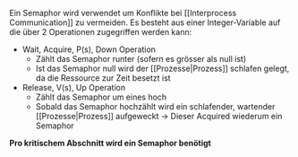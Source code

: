 Ein Semaphor wird verwendet um Konflikte bei [[Interprocess Communication]] zu vermeiden. 
Es besteht aus einer Integer-Variable auf die über 2 Operationen zugegriffen werden kann: 

- Wait, Acquire, P(s), Down Operation 
	- Zählt das Semaphor runter (sofern es grösser als null ist)
	- Ist das Semaphor null wird der [[Prozesse|Prozess]] schlafen gelegt, da die Ressource zur Zeit besetzt ist
- Release, V(s), Up Operation
	- Zählt das Semaphor um eines hoch
	- Sobald das Semaphor hochzählt wird ein schlafender, wartender [[Prozesse|Prozess]] aufgeweckt → Dieser Acquired wiederum ein Semaphor

**Pro kritischem Abschnitt wird ein Semaphor benötigt**

